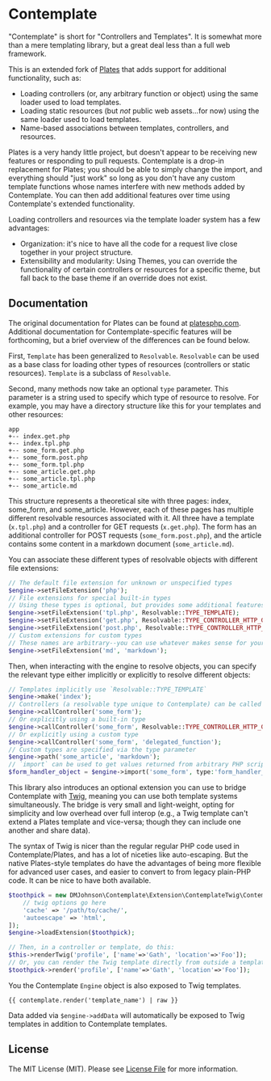 Contemplate
===========

"Contemplate" is short for "Controllers and Templates". It is somewhat more than a mere templating library, but a great deal less than a full web framework.

This is an extended fork of [Plates](https://github.com/thephpleague/plates) that adds support for additional functionality, such as:

* Loading controllers (or, any arbitrary function or object) using the same loader used to load templates.
* Loading static resources (but *not* public web assets...for now) using the same loader used to load templates.
* Name-based associations between templates, controllers, and resources.

Plates is a very handy little project, but doesn't appear to be receiving new features or responding to pull requests. Contemplate is a drop-in replacement for Plates; you should be able to simply change the import, and everything should "just work" so long as you don't have any custom template functions whose names interfere with new methods added by Contemplate. You can then add additional features over time using Contemplate's extended functionality.

Loading controllers and resources via the template loader system has a few advantages:

* Organization: it's nice to have all the code for a request live close together in your project structure.
* Extensibility and modularity: Using Themes, you can override the functionality of certain controllers or resources for a specific theme, but fall back to the base theme if an override does not exist.

## Documentation

The original documentation for Plates can be found at [platesphp.com](https://platesphp.com/). Additional documentation for Contemplate-specific features will be forthcoming, but a brief overview of the differences can be found below.

First, `Template` has been generalized to `Resolvable`. `Resolvable` can be used as a base class for loading other types of resources (controllers or static resources). `Template` is a subclass of `Resolvable`.

Second, many methods now take an optional `type` parameter. This parameter is a string used to specify which type of resource to resolve. For example, you may have a directory structure like this for your templates and other resources:

```
app
+-- index.get.php
+-- index.tpl.php
+-- some_form.get.php
+-- some_form.post.php
+-- some_form.tpl.php
+-- some_article.get.php
+-- some_article.tpl.php
+-- some_article.md
```

This structure represents a theoretical site with three pages: index, some_form, and some_article. However, each of these pages has multiple different resolvable resources associated with it. All three have a template (`x.tpl.php`) and a controller for GET requests (`x.get.php`). The form has an additional controller for POST requests (`some_form.post.php`), and the article contains some content in a markdown document (`some_article.md`).

You can associate these different types of resolvable objects with different file extensions:

```php
// The default file extension for unknown or unspecified types
$engine->setFileExtension('php');
// File extensions for special built-in types
// Using these types is optional, but provides some additional features for convenience
$engine->setFileExtension('tpl.php', Resolvable::TYPE_TEMPLATE);
$engine->setFileExtension('get.php', Resolvable::TYPE_CONTROLLER_HTTP_GET);
$engine->setFileExtension('post.php', Resolvable::TYPE_CONTROLLER_HTTP_POST);
// Custom extensions for custom types
// These names are arbitrary--you can use whatever makes sense for your application
$engine->setFileExtension('md', 'markdown');
```

Then, when interacting with the engine to resolve objects, you can specify the relevant type either implicitly or explicitly to resolve different objects:

```php
// Templates implicitly use `Resolvable::TYPE_TEMPLATE`
$engine->make('index');
// Controllers (a resolvable type unique to Contemplate) can be called implicitly using the detected HTTP method
$engine->callController('some_form');
// Or explicitly using a built-in type
$engine->callController('some_form', Resolvable::TYPE_CONTROLLER_HTTP_GET);
// Or explicitly using a custom type
$engine->callController('some_form', 'delegated_function');
// Custom types are specified via the type parameter
$engine->path('some_article', 'markdown');
// `import` can be used to get values returned from arbitrary PHP scripts
$form_handler_object = $engine->import('some_form', type:'form_handler_object');
```

This library also introduces an optional extension you can use to bridge Contemplate with [Twig](https://twig.symfony.com), meaning you can use both template systems simultaneously. The bridge is very small and light-weight, opting for simplicity and low overhead over full interop (e.g., a Twig template can't extend a Plates template and vice-versa; though they can include one another and share data).

The syntax of Twig is nicer than the regular regular PHP code used in Contemplate/Plates, and has a lot of niceties like auto-escaping. But the native Plates-style templates do have the advantages of being more flexible for advanced user cases, and easier to convert to from legacy plain-PHP code. It can be nice to have both available.

```php
$toothpick = new DMJohnson\Contemplate\Extension\ContemplateTwig\ContemplateTwig([
    // twig options go here
    'cache' => '/path/to/cache/',
    'autoescape' => 'html',
]);
$engine->loadExtension($toothpick);

// Then, in a controller or template, do this:
$this->renderTwig('profile', ['name'=>'Gath', 'location'=>'Foo']);
// Or, you can render the Twig template directly from outside a template or controller like this:
$toothpick->render('profile', ['name'=>'Gath', 'location'=>'Foo']);
```

You the Contemplate `Engine` object is also exposed to Twig templates.

```twig
{{ contemplate.render('template_name') | raw }}
```

Data added via `$engine->addData` will automatically be exposed to Twig templates in addition to Contemplate templates.

## License

The MIT License (MIT). Please see [License File](https://github.com/thephpleague/plates/blob/master/LICENSE) for more information.

